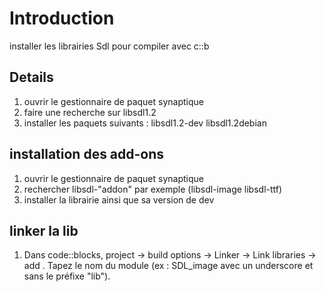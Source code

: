 # Introduction #

installer les librairies Sdl pour compiler avec c::b


## Details ##

  1. ouvrir le gestionnaire de paquet synaptique
  1. faire une recherche sur libsdl1.2
  1. installer les paquets suivants : libsdl1.2-dev libsdl1.2debian

## installation des add-ons ##

  1. ouvrir le gestionnaire de paquet synaptique
  1. rechercher libsdl-"addon" par exemple (libsdl-image libsdl-ttf)
  1. installer la librairie ainsi que sa version de dev

## linker la lib ##

  1. Dans code::blocks, project -> build options -> Linker -> Link libraries -> add . Tapez le nom du module (ex : SDL\_image avec un underscore et sans le préfixe "lib").